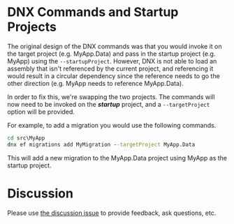 DNX Commands and Startup Projects
=================================
The original design of the DNX commands was that you would invoke it on the target project (e.g. MyApp.Data) and pass in the startup project (e.g. MyApp) using the `--startupProject`. However, DNX is not able to load an assembly that isn't referenced by the current project, and referencing it would result in a circular dependency since the reference needs to go the other direction (e.g. MyApp needs to reference MyApp.Data).

In order to fix this, we're swapping the two projects. The commands will now need to be invoked on the ***startup***
project, and a `--targetProject` option will be provided.

For example, to add a migration you would use the following commands.

```cmd
cd src\MyApp
dnx ef migrations add MyMigration --targetProject MyApp.Data
```

This will add a new migration to the MyApp.Data project using MyApp as the startup project.

Discussion
==========
Please use [the discussion issue](https://github.com/aspnet/EntityFramework/issues/3590) to provide feedback, ask questions, etc.